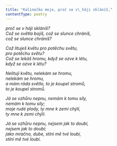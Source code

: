 ```yaml
---
title: "Kalinečko moje, proč se v\_háji skláníš,"
contentType: poetry
---
```


<section>

_proč se v háji skláníš?  
Což se světla bojíš, což se slunce chráníš,  
což se slunce chráníš?_

</section>

<section>

_Což lituješ květu pro potěchu světu,  
pro potěchu světu?  
Což se lekáš hromu, když se ozve k létu,  
když se ozve k létu?_

</section>

<section>

_Nelituji květu, nelekám se hromu,  
nelekám se hromu,  
a mám ráda světlo, to je koupel stromů,  
to je koupel stromů._

</section>

<section>

_Já se vzhůru nepnu, nemám k tomu síly,  
nemám k tomu síly;  
moje rudé plody, ty mne k zemí chýlí,  
ty mne k zemi chýlí._

</section>

<section>

_Já se vzhůru nepnu, nejsem jak to doubí,  
nejsem jak to doubí;  
jako mračno, dube, stíní mě tvé loubí,  
stíní mě tvé loubí._

</section>
